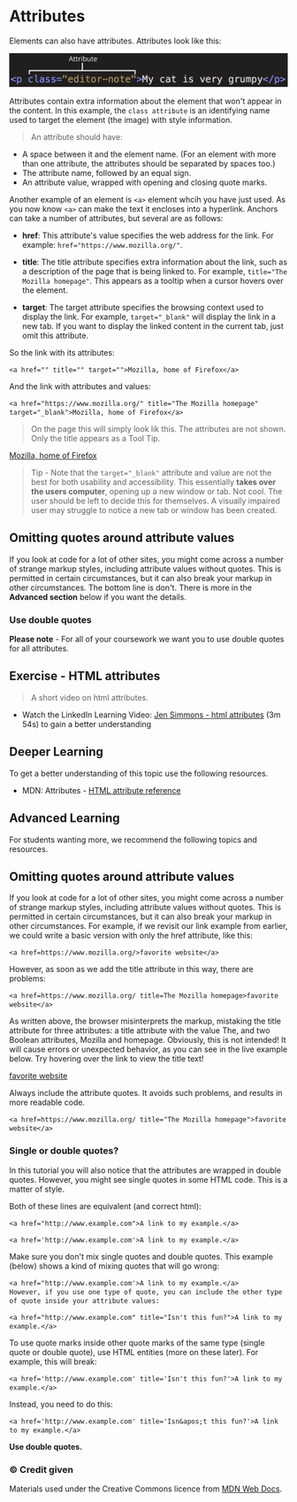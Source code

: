 # Attributes

Elements can also have attributes. Attributes look like this:

<img src="media/grumpy-cat-attribute-small.png" alt="Illustration of the class attribute, added to a paragraph">

Attributes contain extra information about the element that won't appear in the content. In this example, the `class attribute` is an identifying name used to target the element (the image) with style information.

> An attribute should have:

- A space between it and the element name. (For an element with more than one attribute, the attributes should be separated by spaces too.)
- The attribute name, followed by an equal sign.
- An attribute value, wrapped with opening and closing quote marks.

Another example of an element is `<a>` element whcih you have just used. As you now know `<a>` can make the text it encloses into a hyperlink. Anchors can take a number of attributes, but several are as follows:

- **href**: This attribute's value specifies the web address for the link. For example: `href="https://www.mozilla.org/"`.

- **title**: The title attribute specifies extra information about the link, such as a description of the page that is being linked to. For example, `title="The Mozilla homepage"`. This appears as a tooltip when a cursor hovers over the element.

- **target**: The target attribute specifies the browsing context used to display the link. For example, `target="_blank"` will display the link in a new tab. If you want to display the linked content in the current tab, just omit this attribute.

So the link with its attributes:

```
<a href="" title="" target="">Mozilla, home of Firefox</a>
```
And the link with attributes and values:

```
<a href="https://www.mozilla.org/" title="The Mozilla homepage" target="_blank">Mozilla, home of Firefox</a>
```
> On the page this will simply look lik this. The attributes are not shown. Only the title appears as a Tool Tip.

<a href="https://www.mozilla.org/" title="The Mozilla homepage" target="_blank">Mozilla, home of Firefox</a>


> Tip - Note that the `target="_blank"` attribute and value are not the best for both usability and accessibility. This essentially **takes over the users computer**, opening up a new window or tab. Not cool. The user should be left to decide this for themselves. A visually impaired user may struggle to notice a new tab or window has been created.

## Omitting quotes around attribute values

If you look at code for a lot of other sites, you might come across a number of strange markup styles, including attribute values without quotes. This is permitted in certain circumstances, but it can also break your markup in other circumstances. The bottom line is don't. There is more in the **Advanced section** below if you want the details.

<h3 class="warning">Use double quotes</h3>

**Please note** - For all of your coursework we want you to use double quotes for all attributes.


<!-- div class="exercise" -->

## Exercise - HTML attributes

> A short video on html attributes.

- Watch the LinkedIn Learning Video: [Jen Simmons - html attributes](https://www.linkedin.com/learning/html-essential-training-4/html-attributes?u=36102708) (3m 54s) to gain a better understanding

<!-- end div -->


<h2 class="deep">Deeper Learning</h2>

To get a better understanding of this topic use the following resources.

- MDN: Attributes - [HTML attribute reference](https://developer.mozilla.org/en-US/docs/Web/HTML/Attributes)


<h2 class="deep">Advanced Learning</h2>

For students wanting more, we recommend the following topics and resources. 

## Omitting quotes around attribute values

If you look at code for a lot of other sites, you might come across a number of strange markup styles, including attribute values without quotes. This is permitted in certain circumstances, but it can also break your markup in other circumstances. For example, if we revisit our link example from earlier, we could write a basic version with only the href attribute, like this:

```
<a href=https://www.mozilla.org/>favorite website</a>
```

However, as soon as we add the title attribute in this way, there are problems:

```
<a href=https://www.mozilla.org/ title=The Mozilla homepage>favorite website</a>
```

As written above, the browser misinterprets the markup, mistaking the title attribute for three attributes:  a title attribute with the value The, and two Boolean attributes, Mozilla and homepage. Obviously, this is not intended! It will cause errors or unexpected behavior, as you can see in the live example below. Try hovering over the link to view the title text!

<a href=https://www.mozilla.org/ title=The Mozilla homepage>favorite website</a>

Always include the attribute quotes. It avoids such problems, and results in more readable code.

```
<a href=https://www.mozilla.org/ title="The Mozilla homepage">favorite website</a>
```

### Single or double quotes?

In this tutorial you will also notice that the attributes are wrapped in double quotes. However, you might see single quotes in some HTML code. This is a matter of style.  

Both of these lines are equivalent (and correct html):
```
<a href="http://www.example.com">A link to my example.</a>
```

```
<a href='http://www.example.com'>A link to my example.</a>
```

Make sure you don't mix single quotes and double quotes. This example (below) shows a kind of mixing quotes that will go wrong:

```
<a href="http://www.example.com'>A link to my example.</a>
However, if you use one type of quote, you can include the other type of quote inside your attribute values:
```

```
<a href="http://www.example.com" title="Isn't this fun?">A link to my example.</a>
```

To use quote marks inside other quote marks of the same type (single quote or double quote), use HTML entities (more on these later). For example, this will break:

```
<a href='http://www.example.com' title='Isn't this fun?'>A link to my example.</a>
```

Instead, you need to do this:

```
<a href='http://www.example.com' title='Isn&apos;t this fun?'>A link to my example.</a>
```

**Use double quotes.**

### &copy; Credit given

Materials used under the Creative Commons licence from [MDN Web Docs](https://developer.mozilla.org/en-US/docs/Web/HTML).